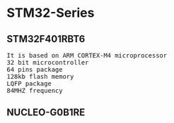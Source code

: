 # STM32-Series
## STM32F401RBT6
<pre>
It is based on ARM CORTEX-M4 microprocessor
32 bit microcontroller
64 pins package
128kb flash memory
LQFP package
84MHZ frequency
</pre>

## NUCLEO-G0B1RE
